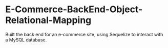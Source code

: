 # E-Commerce-BackEnd-Object-Relational-Mapping
Built the back end for an e-commerce site, using Sequelize to interact with a MySQL database.
